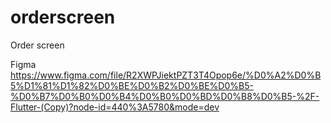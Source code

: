 # orderscreen

Order screen

Figma https://www.figma.com/file/R2XWPJiektPZT3T4Opop6e/%D0%A2%D0%B5%D1%81%D1%82%D0%BE%D0%B2%D0%BE%D0%B5-%D0%B7%D0%B0%D0%B4%D0%B0%D0%BD%D0%B8%D0%B5-%2F-Flutter-(Copy)?node-id=440%3A5780&mode=dev
